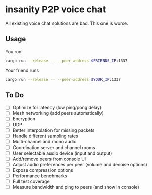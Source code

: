 # insanity P2P voice chat

All existing voice chat solutions are bad.
This one is worse.

## Usage

You run
```bash
cargo run --release -- --peer-address $FRIENDS_IP:1337
```

Your friend runs
```bash
cargo run --release -- --peer-address $YOUR_IP:1337
```

## To Do
- [ ] Optimize for latency (low ping/pong delay)
- [ ] Mesh networking (add peers automatically)
- [ ] Encryption
- [ ] UDP
- [ ] Better interpolation for missing packets
- [ ] Handle different sampling rates
- [ ] Multi-channel and mono audio
- [ ] Coordination server and channel rooms
- [ ] User selectable audio device (input and output)
- [ ] Add/remove peers from console UI
- [ ] Adjust audio preferences per peer (volume and denoise options)
- [ ] Expose compression options
- [ ] Performance benchmarks
- [ ] Full test coverage
- [ ] Measure bandwidth and ping to peers (and show in console)